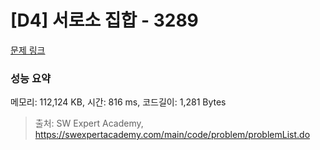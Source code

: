 # [D4] 서로소 집합 - 3289 

[문제 링크](https://swexpertacademy.com/main/code/problem/problemDetail.do?contestProbId=AWBJKA6qr2oDFAWr) 

### 성능 요약

메모리: 112,124 KB, 시간: 816 ms, 코드길이: 1,281 Bytes



> 출처: SW Expert Academy, https://swexpertacademy.com/main/code/problem/problemList.do